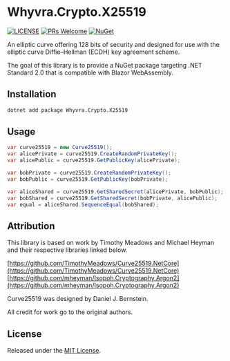 # Whyvra.Crypto.X25519

[![LICENSE](https://img.shields.io/badge/license-MIT-blue?style=flat-square)](./LICENSE)
[![PRs Welcome](https://img.shields.io/badge/PRs-welcome-brightgreen.svg?style=flat-square)](http://makeapullrequest.com)
[![NuGet](https://img.shields.io/nuget/v/Whyvra.Crypto.X25519.svg?style=flat-square)](https://www.nuget.org/packages/Whyvra.Crypto.X25519/)

An elliptic curve offering 128 bits of security and designed for use with the elliptic curve Diffie–Hellman (ECDH) key agreement scheme.

The goal of this library is to provide a NuGet package targeting .NET Standard 2.0 that is compatible with Blazor WebAssembly.

## Installation

```bash
dotnet add package Whyvra.Crypto.X25519
```

## Usage

```csharp
var curve25519 = new Curve25519();
var alicePrivate = curve25519.CreateRandomPrivateKey();
var alicePublic = curve25519.GetPublicKey(alicePrivate);

var bobPrivate = curve25519.CreateRandomPrivateKey();
var bobPublic = curve25519.GetPublicKey(bobPrivate);

var aliceShared = curve25519.GetSharedSecret(alicePrivate, bobPublic);
var bobShared = curve25519.GetSharedSecret(bobPrivate, alicePublic);
var equal = aliceShared.SequenceEqual(bobShared);
```

## Attribution

This library is based on work by Timothy Meadows and
Michael Heyman and their respective libraries linked below.

[https://github.com/TimothyMeadows/Curve25519.NetCore](https://github.com/TimothyMeadows/Curve25519.NetCore)
[https://github.com/mheyman/Isopoh.Cryptography.Argon2](https://github.com/mheyman/Isopoh.Cryptography.Argon2)

Curve25519 was designed by Daniel J. Bernstein.

All credit for work go to the original authors.

## License

Released under the [MIT License](./LICENSE).